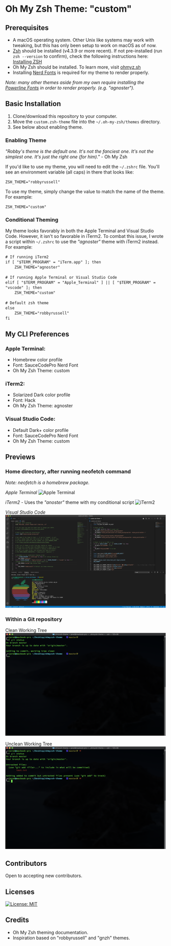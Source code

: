 # Oh My Zsh Theme: "custom"

## Prerequisites

* A macOS operating system. Other Unix like systems may work with tweaking, but this has only been setup to work on macOS as of now.
* [Zsh](https://www.zsh.org) should be installed (v4.3.9 or more recent). If not pre-installed (run `zsh --version` to confirm), check the following instructions here: [Installing ZSH](https://github.com/ohmyzsh/ohmyzsh/wiki/Installing-ZSH)
* Oh My Zsh should be installed. To learn more, visit [ohmyz.sh](https://ohmyz.sh)
* Installing [Nerd Fonts](https://www.nerdfonts.com/) is required for my theme to render properly. 

_Note: many other themes aside from my own require installing the [Powerline Fonts](https://github.com/powerline/fonts) in order to render properly. (e.g. "agnoster")._

## Basic Installation
1. Clone/download this repository to your computer.
2. Move the `custom.zsh-theme` file into the `~/.oh-my-zsh/themes` directory.
3. See below about enabling theme.


### Enabling Theme

_"Robby's theme is the default one. It's not the fanciest one. It's not the simplest one. It's just the right one (for him)."_ - Oh My Zsh

If you'd like to use my theme, you will need to edit the `~/.zshrc` file. You'll see an environment variable (all caps) in there that looks like:

```shell
ZSH_THEME="robbyrussell"
```

To use my theme, simply change the value to match the name of the theme. For example:

```shell
ZSH_THEME="custom"
```

### Conditional Theming
My theme looks favorably in both the Apple Terminal and Visual Studio Code.  However, it isn't so favorable in iTerm2. To combat this issue, I wrote a script within `~/.zshrc` to use the _"agnoster"_ theme with iTerm2 instead. For example:

```shell
# If running iTerm2
if [ "$TERM_PROGRAM" = "iTerm.app" ]; then
    ZSH_THEME="agnoster"

# If running Apple Terminal or Visual Studio Code
elif [ "$TERM_PROGRAM" = "Apple_Terminal" ] || [ "$TERM_PROGRAM" = "vscode" ]; then 
    ZSH_THEME="custom"

# Default zsh theme
else
    ZSH_THEME="robbyrussell" 
fi
```

## My CLI Preferences

### Apple Terminal:
* Homebrew color profile
* Font: SauceCodePro Nerd Font
* Oh My Zsh Theme: custom

### iTerm2:
* Solarized Dark color profile
* Font: Hack
* Oh My Zsh Theme: agnoster

### Visual Studio Code:
* Default Dark+ color profile
* Font: SauceCodePro Nerd Font
* Oh My Zsh Theme: custom

## Previews

### Home directory, after running neofetch command
_Note: neofetch is a homebrew package._

_Apple Terminal_
![Apple Terminal](./images/term.png)

_iTerm2_ - Uses the _"anoster"_ theme with my conditional script
![iTerm2](./images/iterm.png)

_Visual Studio Code_
![Visual Studio](./images/vscode.png)

### Within a Git repository

Clean Working Tree
![Clean Working Tree](./images/term-git-clean.png)

Unclean Working Tree
![Unclean Working Tree](./images/term-git-dirty.png)

## Contributors

Open to accepting new contributors.

## Licenses
[![License: MIT](https://img.shields.io/badge/License-MIT-yellow.svg)](https://opensource.org/licenses/MIT)

## Credits
* Oh My Zsh theming documentation.
* Inspiration based on "robbyrussell" and "gnzh" themes.